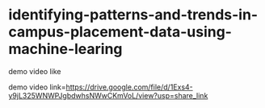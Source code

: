 # identifying-patterns-and-trends-in-campus-placement-data-using-machine-learing
demo video like

demo video link=https://drive.google.com/file/d/1Exs4-y9jL325WNWPJgbdwhsNWwCKmVoL/view?usp=share_link
